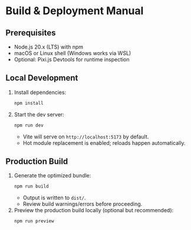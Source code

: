 # Build & Deployment Manual

## Prerequisites
- Node.js 20.x (LTS) with npm
- macOS or Linux shell (Windows works via WSL)
- Optional: Pixi.js Devtools for runtime inspection

## Local Development
1. Install dependencies:
   ```bash
   npm install
   ```
2. Start the dev server:
   ```bash
   npm run dev
   ```
   - Vite will serve on `http://localhost:5173` by default.
   - Hot module replacement is enabled; reloads happen automatically.

## Production Build
1. Generate the optimized bundle:
   ```bash
   npm run build
   ```
   - Output is written to `dist/`.
   - Review build warnings/errors before proceeding.
2. Preview the production build locally (optional but recommended):
   ```bash
   npm run preview
   ```